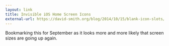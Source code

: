 ```yaml
---
layout: link
title: Invisible iOS Home Screen Icons
external-url: https://david-smith.org/blog/2014/10/15/blank-icon-slots/
---
```


Bookmarking this for September as it looks more and more likely that screen sizes are going up again.
